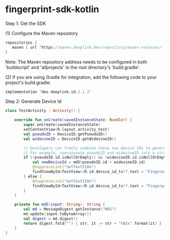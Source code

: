 # fingerprint-sdk-kotlin

Step 1: Get the SDK

(1) Configure the Maven repository
```kotlin   
repositories {
   maven { url 'https://maven.deeplink.dev/repository/maven-releases/' }
}
```

Note: The Maven repository address needs to be configured in both 'buildscript' and 'allprojects' in the root directory's 'build.gradle'.

(2) If you are using Gradle for integration, add the following code to your project's build.gradle:
```kotlin
implementation 'dev.deeplink:id:2.1.3'
```

Step 2: Generate Device Id
```kotlin
class TestActivity : Activity() {

    override fun onCreate(savedInstanceState: Bundle?) {
        super.onCreate(savedInstanceState)
        setContentView(R.layout.activity_test)
        val pseudoID = DeviceID.getPseudoID()
        val widevineID = DeviceID.getWidevineID()

        // Developers can freely combine these two device IDs to generate a new device ID.
        // For example, concatenate pseudoID and widevineID into a string and encrypt it to get a new device ID.
        if (!pseudoID.id.isNullOrEmpty() && !widevineID.id.isNullOrEmpty()) {
            val newDeviceId = md5(pseudoID.id + widevineID.id)
            @SuppressLint("SetTextI18n")
            findViewById<TextView>(R.id.device_id_tv)?.text = "Fingerprint:$newDeviceId"
        } else {
            @SuppressLint("SetTextI18n")
            findViewById<TextView>(R.id.device_id_tv)?.text = "Fingerprint:Unknown"
        }
    }

    private fun md5(input: String): String {
        val md = MessageDigest.getInstance("MD5")
        md.update(input.toByteArray())
        val digest = md.digest()
        return digest.fold("") { str, it -> str + "%02x".format(it) }
    }
}
```